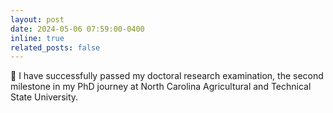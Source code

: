 ```yaml
---
layout: post
date: 2024-05-06 07:59:00-0400
inline: true
related_posts: false
---
```


:tada: I have successfully passed my doctoral research examination, the second milestone in my PhD journey at North Carolina Agricultural and Technical State University. 
